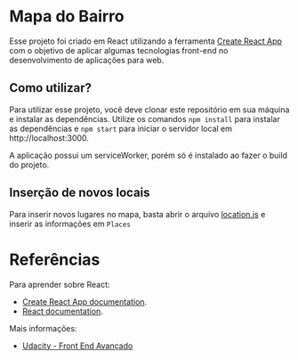 # Mapa do Bairro

Esse projeto foi criado em React utilizando a ferramenta [Create React App](https://github.com/facebook/create-react-app) com o objetivo de aplicar algumas tecnologias front-end no desenvolvimento de aplicações para web.

## Como utilizar?

Para utilizar esse projeto, você deve clonar este repositório em sua máquina e instalar as dependências.
Utilize os comandos `npm install` para instalar as dependências e `npm start` para iniciar o servidor local em http://localhost:3000.

A aplicação possui um serviceWorker, porém só é instalado ao fazer o build do projeto.

## Inserção de novos locais

Para inserir novos lugares no mapa, basta abrir o arquivo [location.js](src/data/locations.js) e inserir as informações em `Places`

# Referências

Para aprender sobre React:
- [Create React App documentation](https://facebook.github.io/create-react-app/docs/getting-started).
- [React documentation](https://reactjs.org/).

Mais informações:
- [Udacity - Front End Avançado](https://br.udacity.com/course/front-end-web-developer-nanodegree--nd001-br-advanced)
